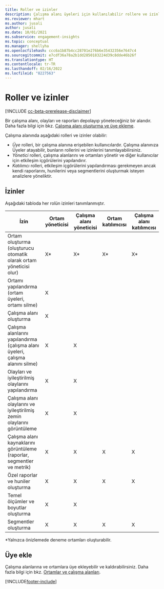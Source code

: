 ```yaml
---
title: Roller ve izinler
description: Çalışma alanı üyeleri için kullanılabilir rollere ve izinlere genel bakış.
ms.reviewer: mhart
ms.author: jusali
author: jusali
ms.date: 10/01/2021
ms.subservice: engagement-insights
ms.topic: conceptual
ms.manager: shellyha
ms.openlocfilehash: ccc6a1b87b4cc28701e276b6e35432356e7647c4
ms.sourcegitcommit: e7cdf36a78a2b1dd2850183224d39c8dde46b26f
ms.translationtype: HT
ms.contentlocale: tr-TR
ms.lasthandoff: 02/16/2022
ms.locfileid: "8227563"
---
```

# <a name="roles-and-permissions"></a>Roller ve izinler

[!INCLUDE [cc-beta-prerelease-disclaimer](includes/cc-beta-prerelease-disclaimer.md)]

Bir çalışma alanı, olayları ve raporları depolayıp yöneteceğiniz bir alandır. Daha fazla bilgi için bkz. [Çalışma alanı oluşturma ve üye ekleme](create-workspace.md). 

Çalışma alanında aşağıdaki rolleri ve izinler olabilir:

- *Üye* rolleri, bir çalışma alanına erişebilen kullanıcılardır. Çalışma alanınıza Üyeler atayabilir, bunların rollerini ve izinlerini tanımlayabilirsiniz. 
- *Yönetici* rolleri, çalışma alanlarını ve ortamları yönetir ve diğer kullanıcılar için etkileşim içgörülerini yapılandırır. 
- *Katılımcı* rolleri, etkileşim içgörülerini yapılandırması gerekmeyen ancak kendi raporlarını, hunilerini veya segmentlerini oluşturmak isteyen analizlere yöneliktir.

## <a name="permissions"></a>İzinler
  
Aşağıdaki tabloda her rolün izinleri tanımlanmıştır. 

| İzin | Ortam yöneticisi | Çalışma alanı yöneticisi | Ortam katılımcısı | Çalışma alanı katılımcısı | 
|--|--|--|--|--|
| Ortam oluşturma (oluşturucu otomatik olarak ortam yöneticisi olur) | X* | X* | X* | X* |  
| Ortamı yapılandırma (ortam üyeleri, ortamı silme) | X |  |  |  |  
| Çalışma alanı oluşturma | X |  |  |  |  
| Çalışma alanlarını yapılandırma (çalışma alanı üyeleri, çalışma alanını silme) | X | X |  |  |  
| Olayları ve iyileştirilmiş olaylarını yapılandırma | X | X | |  |  
| Çalışma alanı olaylarını ve iyileştirilmiş zemin olaylarını görüntüleme | X | X | |  |  
| Çalışma alanı kaynaklarını görüntüleme (raporlar, segmentler ve metrik)| X | X | X | X |  
| Özel raporlar ve huniler oluşturma | X | X | X | X |  
| Temel ölçümler ve boyutlar oluşturma| X | X |  |  |  
| Segmentler oluşturma| X | X | X | X |  

*Yalnızca önizlemede deneme ortamları oluşturabilir. 

## <a name="add-members"></a>Üye ekle

Çalışma alanlarına ve ortamlara üye ekleyebilir ve kaldırabilirsiniz. Daha fazla bilgi için bkz. [Ortamlar ve çalışma alanları](manage-environments-workspaces.md).


[!INCLUDE[footer-include](../includes/footer-banner.md)]
